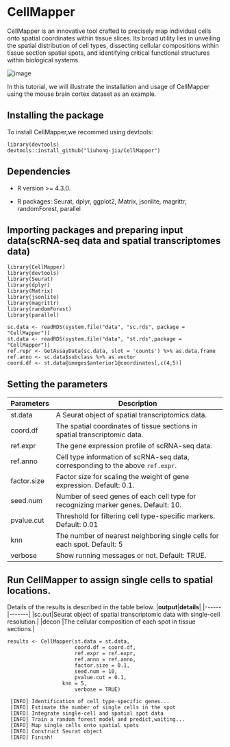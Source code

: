 # CellMapper 
CellMapper is an innovative tool crafted to precisely map individual cells onto spatial coordinates within tissue slices. Its broad utility lies in unveiling the spatial distribution of cell types, dissecting cellular compositions within tissue section spatial spots, and identifying critical functional structures within biological systems.

![image](https://github.com/liuhong-jia/CellMapper/blob/main/vignettes/workflow.png)

In this tutorial, we will illustrate the installation and usage of CellMapper using the mouse brain cortex dataset as an example.

## Installing the package
To install CellMapper,we recommed using devtools:

```
library(devtools)
devtools::install_github("liuhong-jia/CellMapper")  
```

## Dependencies
- R version >= 4.3.0.

- R packages: Seurat, dplyr, ggplot2, Matrix, jsonlite, magrittr, randomForest, parallel

## Importing packages and preparing input data(scRNA-seq data and spatial transcriptomes data)

```
library(CellMapper)
library(devtools)
library(Seurat)
library(dplyr)
library(Matrix)
library(jsonlite)
library(magrittr)
library(randomForest)
library(parallel)
```

```
sc.data <- readRDS(system.file("data", "sc.rds", package = "CellMapper"))
st.data <- readRDS(system.file("data", "st.rds",package = "CellMapper"))
ref.repr <- GetAssayData(sc.data, slot = 'counts') %>% as.data.frame
ref.anno <- sc.data$subclass %>% as.vector
coord.df <- st.data@images$anterior1@coordinates[,c(4,5)]
```

## Setting the parameters
|**Parameters**|**Description**                      |
|----------|-----------------------------------------|
|st.data   |A Seurat object of spatial transcriptomics data.|
|coord.df  |The spatial coordinates of tissue sections in spatial transcriptomic data.|
|ref.expr  | The gene expression profile of scRNA-seq data.|
|ref.anno  |Cell type information of scRNA-seq data, corresponding to the above `ref.expr`.|
|factor.size|Factor size for scaling the weight of gene expression. Default: 0.1.|
|seed.num|Number of seed genes of each cell type for recognizing marker genes. Default: 10.|
|pvalue.cut|Threshold for filtering cell type-specific markers. Default: 0.01|
|knn       |The number of nearest neighboring single cells for each spot. Default: 5|
|verbose   |Show running messages or not. Default: TRUE.|

## Run CellMapper  to assign single cells to spatial locations.
Details of the results is described in the table below.
|**output**|**details**|
|------|-------|
|sc.out|Seurat object of spatial transcriptomic data with single-cell resolution.|
|decon |The cellular composition of each spot in tissue sections.|

    results <- CellMapper(st.data = st.data,
                          coord.df = coord.df,
                          ref.expr = ref.expr,
                          ref.anno = ref.anno,
                          factor.size = 0.1,
                          seed.num = 10,
                          pvalue.cut = 0.1,
		              knn = 5,
                          verbose = TRUE)
   
     [INFO] Identification of cell type-specific genes...
     [INFO] Estimate the number of single cells in the spot
     [INFO] Integrate single-cell and spatial spot data
     [INFO] Train a random forest model and predict,waiting...
     [INFO] Map single cells onto spatial spots
     [INFO] Construct Seurat object
     [INFO] Finish!
  


